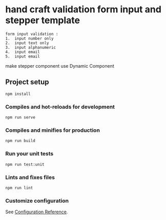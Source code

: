 # hand craft validation form input and stepper template
```
form input validation :
1.  input number only
2.  input text only
3.  input alphanumeric
4.  input email
5.  input email
```
make stepper component use Dynamic Component


## Project setup
```
npm install
```

### Compiles and hot-reloads for development
```
npm run serve
```

### Compiles and minifies for production
```
npm run build
```

### Run your unit tests
```
npm run test:unit
```

### Lints and fixes files
```
npm run lint
```

### Customize configuration
See [Configuration Reference](https://cli.vuejs.org/config/).
